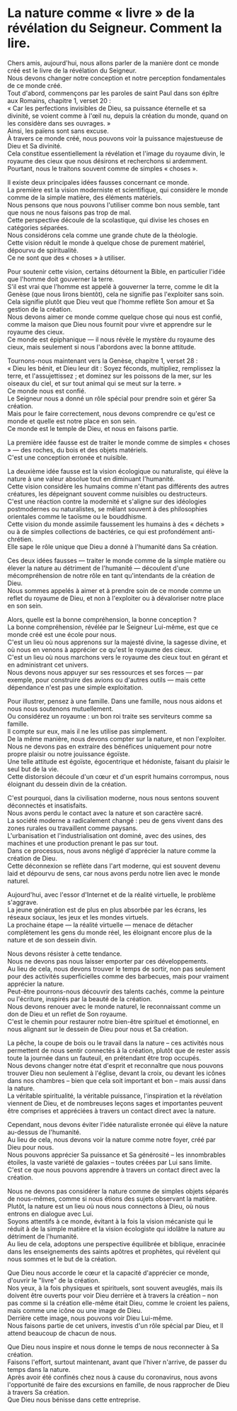 # La nature comme « livre » de la révélation du Seigneur. Comment la lire.

Chers amis, aujourd'hui, nous allons parler de la manière dont ce monde créé est le livre de la révélation du Seigneur.  
Nous devons changer notre conception et notre perception fondamentales de ce monde créé.  
Tout d'abord, commençons par les paroles de saint Paul dans son épître aux Romains, chapitre 1, verset 20 :  
« Car les perfections invisibles de Dieu, sa puissance éternelle et sa divinité, se voient comme à l'œil nu, depuis la création du monde, quand on les considère dans ses ouvrages. »  
Ainsi, les païens sont sans excuse.  
À travers ce monde créé, nous pouvons voir la puissance majestueuse de Dieu et Sa divinité.  
Cela constitue essentiellement la révélation et l'image du royaume divin, le royaume des cieux que nous désirons et recherchons si ardemment.  
Pourtant, nous le traitons souvent comme de simples « choses ».  

Il existe deux principales idées fausses concernant ce monde.  
La première est la vision moderniste et scientifique, qui considère le monde comme de la simple matière, des éléments matériels.  
Nous pensons que nous pouvons l'utiliser comme bon nous semble, tant que nous ne nous faisons pas trop de mal.  
Cette perspective découle de la scolastique, qui divise les choses en catégories séparées.  
Nous considérons cela comme une grande chute de la théologie.  
Cette vision réduit le monde à quelque chose de purement matériel, dépourvu de spiritualité.  
Ce ne sont que des « choses » à utiliser.  

Pour soutenir cette vision, certains détournent la Bible, en particulier l'idée que l'homme doit gouverner la terre.  
S'il est vrai que l'homme est appelé à gouverner la terre, comme le dit la Genèse (que nous lirons bientôt), cela ne signifie pas l'exploiter sans soin.  
Cela signifie plutôt que Dieu veut que l'homme reflète Son amour et Sa gestion de la création.  
Nous devons aimer ce monde comme quelque chose qui nous est confié, comme la maison que Dieu nous fournit pour vivre et apprendre sur le royaume des cieux.  
Ce monde est épiphanique — il nous révèle le mystère du royaume des cieux, mais seulement si nous l'abordons avec la bonne attitude.  

Tournons-nous maintenant vers la Genèse, chapitre 1, verset 28 :  
« Dieu les bénit, et Dieu leur dit : Soyez féconds, multipliez, remplissez la terre, et l'assujettissez ; et dominez sur les poissons de la mer, sur les oiseaux du ciel, et sur tout animal qui se meut sur la terre. »  
Ce monde nous est confié.  
Le Seigneur nous a donné un rôle spécial pour prendre soin et gérer Sa création.  
Mais pour le faire correctement, nous devons comprendre ce qu'est ce monde et quelle est notre place en son sein.  
Ce monde est le temple de Dieu, et nous en faisons partie.  

La première idée fausse est de traiter le monde comme de simples « choses » — des roches, du bois et des objets matériels.  
C'est une conception erronée et nuisible.  

La deuxième idée fausse est la vision écologique ou naturaliste, qui élève la nature à une valeur absolue tout en diminuant l'humanité.  
Cette vision considère les humains comme n'étant pas différents des autres créatures, les dépeignant souvent comme nuisibles ou destructeurs.  
C'est une réaction contre la modernité et s'aligne sur des idéologies postmodernes ou naturalistes, se mêlant souvent à des philosophies orientales comme le taoïsme ou le bouddhisme.  
Cette vision du monde assimile faussement les humains à des « déchets » ou à de simples collections de bactéries, ce qui est profondément anti-chrétien.  
Elle sape le rôle unique que Dieu a donné à l'humanité dans Sa création.  

Ces deux idées fausses — traiter le monde comme de la simple matière ou élever la nature au détriment de l'humanité — découlent d'une mécompréhension de notre rôle en tant qu'intendants de la création de Dieu.  
Nous sommes appelés à aimer et à prendre soin de ce monde comme un reflet du royaume de Dieu, et non à l'exploiter ou à dévaloriser notre place en son sein.

Alors, quelle est la bonne compréhension, la bonne conception ?  
La bonne compréhension, révélée par le Seigneur Lui-même, est que ce monde créé est une école pour nous.  
C'est un lieu où nous apprenons sur la majesté divine, la sagesse divine, et où nous en venons à apprécier ce qu'est le royaume des cieux.  
C'est un lieu où nous marchons vers le royaume des cieux tout en gérant et en administrant cet univers.  
Nous devons nous appuyer sur ses ressources et ses forces — par exemple, pour construire des avions ou d'autres outils — mais cette dépendance n'est pas une simple exploitation.  

Pour illustrer, pensez à une famille. Dans une famille, nous nous aidons et nous nous soutenons mutuellement.  
Ou considérez un royaume : un bon roi traite ses serviteurs comme sa famille.  
Il compte sur eux, mais il ne les utilise pas simplement.  
De la même manière, nous devons compter sur la nature, et non l'exploiter.  
Nous ne devons pas en extraire des bénéfices uniquement pour notre propre plaisir ou notre jouissance égoïste.  
Une telle attitude est égoïste, égocentrique et hédoniste, faisant du plaisir le seul but de la vie.  
Cette distorsion découle d'un cœur et d'un esprit humains corrompus, nous éloignant du dessein divin de la création.  

C'est pourquoi, dans la civilisation moderne, nous nous sentons souvent déconnectés et insatisfaits.  
Nous avons perdu le contact avec la nature et son caractère sacré.  
La société moderne a radicalement changé : peu de gens vivent dans des zones rurales ou travaillent comme paysans.  
L'urbanisation et l'industrialisation ont dominé, avec des usines, des machines et une production prenant le pas sur tout.  
Dans ce processus, nous avons négligé d'apprécier la nature comme la création de Dieu.  
Cette déconnexion se reflète dans l'art moderne, qui est souvent devenu laid et dépourvu de sens, car nous avons perdu notre lien avec le monde naturel.  

Aujourd'hui, avec l'essor d'Internet et de la réalité virtuelle, le problème s'aggrave.  
La jeune génération est de plus en plus absorbée par les écrans, les réseaux sociaux, les jeux et les mondes virtuels.  
La prochaine étape — la réalité virtuelle — menace de détacher complètement les gens du monde réel, les éloignant encore plus de la nature et de son dessein divin.  

Nous devons résister à cette tendance.  
Nous ne devons pas nous laisser emporter par ces développements.  
Au lieu de cela, nous devons trouver le temps de sortir, non pas seulement pour des activités superficielles comme des barbecues, mais pour vraiment apprécier la nature.  
Peut-être pourrons-nous découvrir des talents cachés, comme la peinture ou l'écriture, inspirés par la beauté de la création.  
Nous devons renouer avec le monde naturel, le reconnaissant comme un don de Dieu et un reflet de Son royaume.  
C'est le chemin pour restaurer notre bien-être spirituel et émotionnel, en nous alignant sur le dessein de Dieu pour nous et Sa création.

La pêche, la coupe de bois ou le travail dans la nature – ces activités nous permettent de nous sentir connectés à la création, plutôt que de rester assis toute la journée dans un fauteuil, en prétendant être trop occupés.  
Nous devons changer notre état d'esprit et reconnaître que nous pouvons trouver Dieu non seulement à l'église, devant la croix, ou devant les icônes dans nos chambres – bien que cela soit important et bon – mais aussi dans la nature.  
La véritable spiritualité, la véritable puissance, l'inspiration et la révélation viennent de Dieu, et de nombreuses leçons sages et importantes peuvent être comprises et appréciées à travers un contact direct avec la nature.  

Cependant, nous devons éviter l'idée naturaliste erronée qui élève la nature au-dessus de l'humanité.  
Au lieu de cela, nous devons voir la nature comme notre foyer, créé par Dieu pour nous.  
Nous pouvons apprécier Sa puissance et Sa générosité – les innombrables étoiles, la vaste variété de galaxies – toutes créées par Lui sans limite.  
C'est ce que nous pouvons apprendre à travers un contact direct avec la création.  

Nous ne devons pas considérer la nature comme de simples objets séparés de nous-mêmes, comme si nous étions des sujets observant la matière.  
Plutôt, la nature est un lieu où nous nous connectons à Dieu, où nous entrons en dialogue avec Lui.  
Soyons attentifs à ce monde, évitant à la fois la vision mécaniste qui le réduit à de la simple matière et la vision écologiste qui idolâtre la nature au détriment de l'humanité.  
Au lieu de cela, adoptons une perspective équilibrée et biblique, enracinée dans les enseignements des saints apôtres et prophètes, qui révèlent qui nous sommes et le but de la création.  

Que Dieu nous accorde le cœur et la capacité d'apprécier ce monde, d'ouvrir le "livre" de la création.  
Nos yeux, à la fois physiques et spirituels, sont souvent aveuglés, mais ils doivent être ouverts pour voir Dieu derrière et à travers la création – non pas comme si la création elle-même était Dieu, comme le croient les païens, mais comme une icône ou une image de Dieu.  
Derrière cette image, nous pouvons voir Dieu Lui-même.  
Nous faisons partie de cet univers, investis d'un rôle spécial par Dieu, et Il attend beaucoup de chacun de nous.  

Que Dieu nous inspire et nous donne le temps de nous reconnecter à Sa création.  
Faisons l'effort, surtout maintenant, avant que l'hiver n'arrive, de passer du temps dans la nature.  
Après avoir été confinés chez nous à cause du coronavirus, nous avons l'opportunité de faire des excursions en famille, de nous rapprocher de Dieu à travers Sa création.  
Que Dieu nous bénisse dans cette entreprise.

